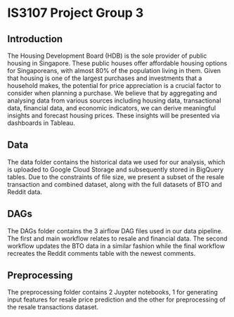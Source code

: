 # IS3107 Project Group 3

## Introduction

The Housing Development Board (HDB) is the sole provider of public housing in Singapore. These public houses offer affordable housing options for Singaporeans, with almost 80% of the population living in them. Given that housing is one of the largest purchases and investments that a household makes, the potential for price appreciation is a crucial factor to consider when planning a purchase. We believe that by aggregating and analysing data from various sources including housing data, transactional data, financial data, and economic indicators, we can derive meaningful insights and forecast housing prices. These insights will be presented via dashboards in Tableau.

## Data

The data folder contains the historical data we used for our analysis, which is uploaded to Google Cloud Storage and subsequently stored in BigQuery tables. Due to the constraints of file size, we present a subset of the resale transaction and combined dataset, along with the full datasets of BTO and Reddit data.

## DAGs

The DAGs folder contains the 3 airflow DAG files used in our data pipeline. The first and main workflow relates to resale and financial data. The second workflow updates the BTO data in a similar fashion while the final workflow recreates the Reddit comments table with the newest comments.

## Preprocessing

The preprocessing folder contains 2 Juypter notebooks, 1 for generating input features for resale price prediction and the other for preprocessing of the resale transactions dataset.
